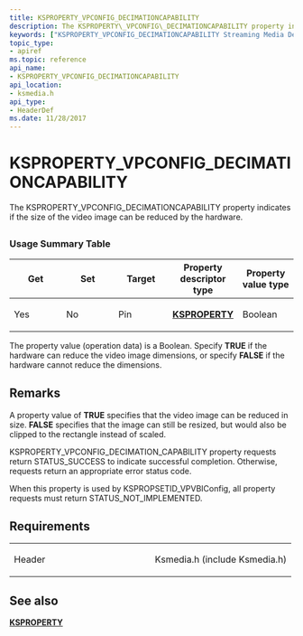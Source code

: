 ```yaml
---
title: KSPROPERTY_VPCONFIG_DECIMATIONCAPABILITY
description: The KSPROPERTY\_VPCONFIG\_DECIMATIONCAPABILITY property indicates if the size of the video image can be reduced by the hardware.
keywords: ["KSPROPERTY_VPCONFIG_DECIMATIONCAPABILITY Streaming Media Devices"]
topic_type:
- apiref
ms.topic: reference
api_name:
- KSPROPERTY_VPCONFIG_DECIMATIONCAPABILITY
api_location:
- ksmedia.h
api_type:
- HeaderDef
ms.date: 11/28/2017
---
```


# KSPROPERTY\_VPCONFIG\_DECIMATIONCAPABILITY


The KSPROPERTY\_VPCONFIG\_DECIMATIONCAPABILITY property indicates if the size of the video image can be reduced by the hardware.

## <span id="ddk_ksproperty_vpconfig_decimationcapability_ks"></span><span id="DDK_KSPROPERTY_VPCONFIG_DECIMATIONCAPABILITY_KS"></span>


### Usage Summary Table

<table>
<colgroup>
<col width="20%" />
<col width="20%" />
<col width="20%" />
<col width="20%" />
<col width="20%" />
</colgroup>
<thead>
<tr class="header">
<th>Get</th>
<th>Set</th>
<th>Target</th>
<th>Property descriptor type</th>
<th>Property value type</th>
</tr>
</thead>
<tbody>
<tr class="odd">
<td><p>Yes</p></td>
<td><p>No</p></td>
<td><p>Pin</p></td>
<td><p><a href="/windows-hardware/drivers/stream/ksproperty-structure" data-raw-source="[&lt;strong&gt;KSPROPERTY&lt;/strong&gt;](./ksproperty-structure.md)"><strong>KSPROPERTY</strong></a></p></td>
<td><p>Boolean</p></td>
</tr>
</tbody>
</table>

 

The property value (operation data) is a Boolean. Specify **TRUE** if the hardware can reduce the video image dimensions, or specify **FALSE** if the hardware cannot reduce the dimensions.

## Remarks

A property value of **TRUE** specifies that the video image can be reduced in size. **FALSE** specifies that the image can still be resized, but would also be clipped to the rectangle instead of scaled.

KSPROPERTY\_VPCONFIG\_DECIMATION\_CAPABILITY property requests return STATUS\_SUCCESS to indicate successful completion. Otherwise, requests return an appropriate error status code.

When this property is used by KSPROPSETID\_VPVBIConfig, all property requests must return STATUS\_NOT\_IMPLEMENTED.

## Requirements

<table>
<colgroup>
<col width="50%" />
<col width="50%" />
</colgroup>
<tbody>
<tr class="odd">
<td><p>Header</p></td>
<td>Ksmedia.h (include Ksmedia.h)</td>
</tr>
</tbody>
</table>

## See also


[**KSPROPERTY**](ksproperty-structure.md)
